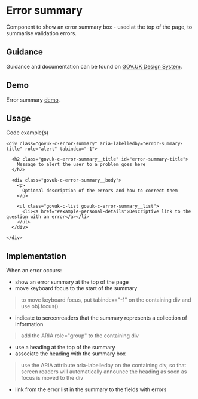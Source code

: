 # Error summary

Component to show an error summary box - used at the top of the page, to summarise validation errors.

## Guidance

Guidance and documentation can be found on [GOV.UK Design System](linkgoeshere).

## Demo

Error summary [demo](error-summary.html).

## Usage

Code example(s)

```
<div class="govuk-c-error-summary" aria-labelledby="error-summary-title" role="alert" tabindex="-1">

  <h2 class="govuk-c-error-summary__title" id="error-summary-title">
    Message to alert the user to a problem goes here
  </h2>

  <div class="govuk-c-error-summary__body">
    <p>
      Optional description of the errors and how to correct them
    </p>

    <ul class="govuk-c-list govuk-c-error-summary__list">
      <li><a href="#example-personal-details">Descriptive link to the question with an error</a></li>
    </ul>
  </div>

</div>

```


<!--
## Installation

```
npm install --save @govuk-frontend/error-summary
```
-->

## Implementation

When an error occurs:

* show an error summary at the top of the page
* move keyboard focus to the start of the summary

> to move keyboard focus, put tabindex="-1" on the containing div and use obj.focus()

* indicate to screenreaders that the summary represents a collection of information

> add the ARIA role="group" to the containing div

* use a heading at the top of the summary
* associate the heading with the summary box

> use the ARIA attribute aria-labelledby on the containing div, so that screen readers will automatically announce the
> heading as soon as focus is moved to the div

* link from the error list in the summary to the fields with errors
